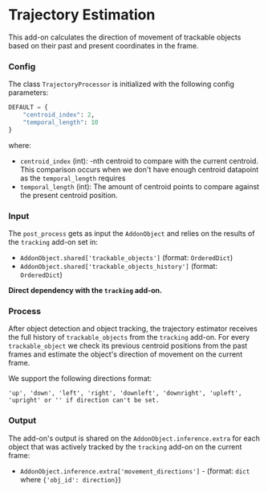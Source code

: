 # Trajectory Estimation

This add-on calculates the direction of movement of trackable objects based on their past and present coordinates in the frame.

### Config

The class `TrajectoryProcessor` is initialized with the following config parameters:

```python
DEFAULT = {
    "centroid_index": 2,
    "temporal_length": 10
}
```

where:
- `centroid_index` (int): -nth centroid to compare with the current centroid. This comparison occurs when we don't have enough centroid datapoint as the `temporal_length` requires 
- `temporal_length` (int): The amount of centroid points to compare against the present centroid position.

### Input

The `post_process` gets as input the `AddonObject` and relies on the results of the `tracking` add-on set in:

- `AddonObject.shared['trackable_objects']` (format: `OrderedDict`)
- `AddonObject.shared['trackable_objects_history']` (format: `OrderedDict`)

**Direct dependency with the `tracking` add-on.**

### Process

After object detection and object tracking, the trajectory estimator receives the full history of `trackable_objects` from the `tracking` add-on. For every `trackable_object` we check its previous centroid positions from the past frames and estimate the object's direction of movement on the current frame.

We support the following directions format: 

```
'up', 'down', 'left', 'right', 'downleft', 'downright', 'upleft', 'upright' or '' if direction can't be set.
```

### Output

The add-on's output is shared on the `AddonObject.inference.extra` for each object that was actively tracked by the `tracking` add-on on the current frame:

- `AddonObject.inference.extra['movement_directions']` - (format: `dict` where `{'obj_id': direction}`)
